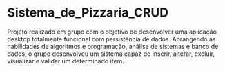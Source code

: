 # Sistema_de_Pizzaria_CRUD
Projeto realizado em grupo com o objetivo de desenvolver uma aplicação desktop totalmente funcional com persistência de dados.
Abrangendo as habilidades de algoritmos e programação, análise de sistemas e banco de dados, o grupo desenvolveu um sistema capaz de inserir, alterar, excluir, visualizar e validar um determinado item.
